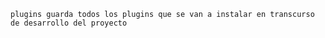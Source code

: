     plugins guarda todos los plugins que se van a instalar en transcurso
    de desarrollo del proyecto